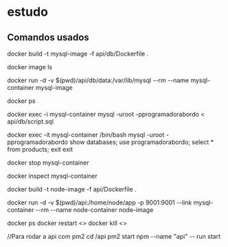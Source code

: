 # estudo

## Comandos usados
docker build -t mysql-image -f api/db/Dockerfile .

docker image ls

docker run -d -v $(pwd)/api/db/data:/var/lib/mysql --rm --name mysql-container mysql-image

docker ps

docker exec -i mysql-container mysql -uroot  -pprogramadorabordo < api/db/script.sql

docker exec -it mysql-container /bin/bash
mysql -uroot -pprogramadorabordo
show databases;
use programadorabordo;
select * from products;
exit
exit

docker stop mysql-container

docker inspect mysql-container

docker build -t node-image -f api/Dockerfile .

docker run -d -v $(pwd)/api:/home/node/app -p 9001:9001 --link mysql-container --rm --name node-container node-image

docker ps
docker restart <>
docker kill <>


//Para rodar a api com pm2
cd /api
pm2 start npm --name "api" -- run start

